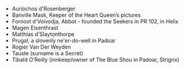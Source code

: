 - Auriochos d'Rosenberger
- Banville Mask, Keeper of the Heart Queen’s pictures
- Fornost d'Voivodja, Abbot - founded the Seekers in PR 102, in Helix
- Magen Eisenthrast
- Matthias d'Slaytonthorpe
- Prugal, a slovenly ne'er-do-well in Padoar
- Rogier Van Der Weyden
- Tauste (surname is a Secret)
- Tibald O'Reilly (innkeep/owner of The Blue Shou in Padoar, Strigrix)